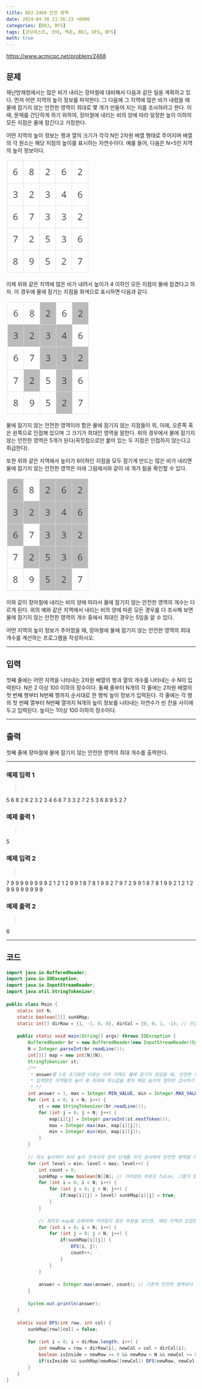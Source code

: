 ```yaml
---
title: BOJ 2468 안전 영역
date: 2024-04-30 21:56:23 +0900
categories: [BOJ, DFS]
tags: [코딩테스트, 코테, 백준, BOJ, DFS, BFS]
math: true
---
```


<https://www.acmicpc.net/problem/2468>

## 문제
재난방재청에서는 많은 비가 내리는 장마철에 대비해서 다음과 같은 일을 계획하고 있다. 먼저 어떤 지역의 높이 정보를 파악한다. 그 다음에 그 지역에 많은 비가 내렸을 때 물에 잠기지 않는 안전한 영역이 최대로 몇 개가 만들어 지는 지를 조사하려고 한다. 이때, 문제를 간단하게 하기 위하여, 장마철에 내리는 비의 양에 따라 일정한 높이 이하의 모든 지점은 물에 잠긴다고 가정한다.

어떤 지역의 높이 정보는 행과 열의 크기가 각각 N인 2차원 배열 형태로 주어지며 배열의 각 원소는 해당 지점의 높이를 표시하는 자연수이다. 예를 들어, 다음은 N=5인 지역의 높이 정보이다.

![](/imgs/안전영역_1.png)

이제 위와 같은 지역에 많은 비가 내려서 높이가 4 이하인 모든 지점이 물에 잠겼다고 하자. 이 경우에 물에 잠기는 지점을 회색으로 표시하면 다음과 같다.

![](/imgs/안전영역_2.png)

물에 잠기지 않는 안전한 영역이라 함은 물에 잠기지 않는 지점들이 위, 아래, 오른쪽 혹은 왼쪽으로 인접해 있으며 그 크기가 최대인 영역을 말한다. 위의 경우에서 물에 잠기지 않는 안전한 영역은 5개가 된다(꼭짓점으로만 붙어 있는 두 지점은 인접하지 않는다고 취급한다).

또한 위와 같은 지역에서 높이가 6이하인 지점을 모두 잠기게 만드는 많은 비가 내리면 물에 잠기지 않는 안전한 영역은 아래 그림에서와 같이 네 개가 됨을 확인할 수 있다.

![](/imgs/안전영역_3.png)

이와 같이 장마철에 내리는 비의 양에 따라서 물에 잠기지 않는 안전한 영역의 개수는 다르게 된다. 위의 예와 같은 지역에서 내리는 비의 양에 따른 모든 경우를 다 조사해 보면 물에 잠기지 않는 안전한 영역의 개수 중에서 최대인 경우는 5임을 알 수 있다.

어떤 지역의 높이 정보가 주어졌을 때, 장마철에 물에 잠기지 않는 안전한 영역의 최대 개수를 계산하는 프로그램을 작성하시오.

---
## 입력
첫째 줄에는 어떤 지역을 나타내는 2차원 배열의 행과 열의 개수를 나타내는 수 N이 입력된다. N은 2 이상 100 이하의 정수이다. 둘째 줄부터 N개의 각 줄에는 2차원 배열의 첫 번째 행부터 N번째 행까지 순서대로 한 행씩 높이 정보가 입력된다. 각 줄에는 각 행의 첫 번째 열부터 N번째 열까지 N개의 높이 정보를 나타내는 자연수가 빈 칸을 사이에 두고 입력된다. 높이는 1이상 100 이하의 정수이다.

---
## 출력
첫째 줄에 장마철에 물에 잠기지 않는 안전한 영역의 최대 개수를 출력한다.

---
### 예제 입력 1
> <pre>
5
6 8 2 6 2
3 2 3 4 6
6 7 3 3 2
7 2 5 3 6
8 9 5 2 7
> </pre>

### 예제 출력 1
> <pre>
5
> </pre>

### 예제 입력 2
> <pre>
7
9 9 9 9 9 9 9
9 2 1 2 1 2 9
9 1 8 7 8 1 9
9 2 7 9 7 2 9
9 1 8 7 8 1 9
9 2 1 2 1 2 9
9 9 9 9 9 9 9
> </pre>

### 예제 출력 2
> <pre>
6
> </pre>

---
## 코드

```java
import java.io.BufferedReader;
import java.io.IOException;
import java.io.InputStreamReader;
import java.util.StringTokenizer;

public class Main {
    static int N;
    static boolean[][] sunkMap;
    static int[] dirRow = {1, -1, 0, 0}, dirCol = {0, 0, 1, -1}; // 인접한 방향

    public static void main(String[] args) throws IOException {
        BufferedReader br = new BufferedReader(new InputStreamReader(System.in));
        N = Integer.parseInt(br.readLine());
        int[][] map = new int[N][N];
        StringTokenizer st;
        /** 
         * answer를 1로 초기화한 이유는 아무 지역도 물에 잠기지 않았을 때, 안전한 영역은 1이기 때문이다.
         * 입력받은 지역들의 높이 중 최대와 최소값을 찾아 해당 높이의 장마만 검사하기 위해 max, min 값을 구해준다.
         * */
        int answer = 1, max = Integer.MIN_VALUE, min = Integer.MAX_VALUE;
        for (int i = 0; i < N; i++) {
            st = new StringTokenizer(br.readLine());
            for (int j = 0; j < N; j++) {
                map[i][j] = Integer.parseInt(st.nextToken());
                max = Integer.max(max, map[i][j]);
                min = Integer.min(min, map[i][j]);
            }
        }

        // 최소 높이부터 최대 높이 전까지의 장마 단계를 각각 검사하여 안전한 영역을 계산한다.
        for (int level = min; level < max; level++) {
            int count = 0;
            sunkMap = new boolean[N][N]; // 가라앉은 부분은 false, 그렇지 않은 부분은 true로 구성된 map을 제작한다.
            for (int i = 0; i < N; i++) {
                for (int j = 0; j < N; j++) {
                    if(map[i][j] > level) sunkMap[i][j] = true;
                }
            }

            // 제작된 map을 순회하며 가라앉지 않은 부분을 찾으면, 해당 지역과 인접한 지역을 모두 DFS를 이용해 false로 설정한 뒤, 안전한 지역의 카운트를 1 더한다.
            for (int i = 0; i < N; i++) {
                for (int j = 0; j < N; j++) {
                    if(sunkMap[i][j]) {
                        DFS(i, j);
                        count++;
                    }
                }
            }
            
            answer = Integer.max(answer, count); // 기존의 안전한 영역보다 해당 레벨에서 계산된 안전한 영역의 수가 많으면 해당 영역의 수로 초기화한다.
        }

        System.out.println(answer);
    }

    static void DFS(int row, int col) {
        sunkMap[row][col] = false;

        for (int i = 0; i < dirRow.length; i++) {
            int newRow = row + dirRow[i], newCol = col + dirCol[i];
            boolean isInside = newRow >= 0 && newRow < N && newCol >= 0 && newCol < N;
            if(isInside && sunkMap[newRow][newCol]) DFS(newRow, newCol);
        }
    }
}
```
